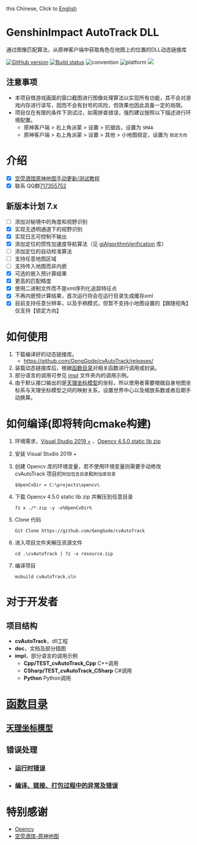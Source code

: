 this Chinese, Click to [English](https://github.com/GengGode/cvAutoTrack/blob/master/doc/README_en.md) 
# GenshinImpact AutoTrack DLL

通过图像匹配算法，从原神客户端中获取角色在地图上的位置的DLL动态链接库

[![GitHub version](https://badge.fury.io/gh/GengGode%2FcvAutoTrack.svg)](https://badge.fury.io/gh/GengGode%2FcvAutoTrack) [![Build status](https://ci.appveyor.com/api/projects/status/12csww8lg756kucu?svg=true)](https://ci.appveyor.com/project/GengGode/cvautotrack) ![convention](https://img.shields.io/badge/convention-__stdcall-orange.svg) ![platform](https://img.shields.io/badge/platform-Windows-blue.svg) ![](https://img.shields.io/badge/cpu-AMD64-purple.svg)

## 注意事项

- 本项目借游戏画面的窗口截图进行图像处理算法以实现所有功能，其不会对游戏内存进行读写，因而不会有封号的风险，但效果也因此具备一定的局限。
- 项目仅在有限的条件下测试过，如需排查错误，强烈建议按照以下描述进行环境配置。
  - 原神客户端 > 右上角派蒙 > 设置 > 抗锯齿，设置为 `SMAA`
  - 原神客户端 > 右上角派蒙 > 设置 > 其他 > 小地图锁定，设置为 `锁定方向`

# 介绍 

- [x] [空荧酒馆原神地图手动更新/测试教程](doc/kyjg.md)
- [x] 联系 QQ群[717355752](https://jq.qq.com/?_wv=1027&k=YvH6TsM4)

## 新版本计划 7.x

- [ ] 添加对秘境中的角度和视野识别
- [x] 实现无透明通道下的视野识别
- [x] 实现日志可控制不输出
- [x] 添加定位的惯性加速度导航算法（见 [giAlgorithmVerification](https://github.com/GengGode/giAlgorithmVerification) 库）
- [ ] 添加定位的自动校准算法
- [ ] 支持任意地图区域
- [ ] 支持传入地图而非内嵌
- [x] 可选的嵌入预计算结果
- [x] 更高的匹配精度
- [x] 使用二进制文件而不是xml序列化追踪特征点
- [x] 不再内嵌预计算结果，首次运行将会在运行目录生成缓存xml
- [x] 目前支持任意分辨率，以及手柄模式，但暂不支持小地图设置的【跟随视角】仅支持【锁定方向】

# 如何使用

1. 下载编译好的动态链接库。
   - https://github.com/GengGode/cvAutoTrack/releases/
2. 装载动态链接库后，根据[函数目录](#函数目录)对相关函数进行调用或封装。
3. 部分语言的调用可参见 [impl](impl) 文件夹内的调用示例。
4. 由于默认接口输出的是[天理坐标模型](doc/天理坐标模型.md)的坐标，所以使用者需要根据自身地图坐标系与天理坐标模型之间的映射关系，设置世界中心以及缩放系数或者后期手动换算。

# 如何编译(即将转向cmake构建)

1. 环境需求，[Visual Studio 2019 +](https://visualstudio.microsoft.com/zh-hans/vs/) 、[Opencv 4.5.0 static lib zip](https://github.com/GengGode/opencv450Release/releases/download/v1.0/Release.zip)
2. 安装 Visual Studio 2019 +
3. 创建 Opencv 库的环境变量，若不使用环境变量则需要手动修改 cvAutoTrack 项目的`附加包含目录`和`附加库目录`

    ``` $OpenCvDir = C:\projects\opencv\ ```
4. 下载 Opencv 4.5.0 static lib zip 并解压到任意目录

    ``` 7z x ./*.zip -y -o%OpenCvDir% ```
5. Clone 代码

   ``` Git Clone https://github.com/GengGode/cvAutoTrack ```

6. 进入项目文件夹解压资源文件

    ``` cd .\cvAutoTrack | 7z -x resource.zip ```
7. 编译项目

    ``` msbuild cvAutoTrack.sln ```

# 对于开发者

## 项目结构

- **cvAutoTrack**，dll工程
- **doc**，文档及部分插图
- **impl**，部分语言的调用示例
    - **Cpp/TEST_cvAutoTrack_Cpp** C++调用
    - **CSharp/TEST_cvAutoTrack_CSharp** C#调用
    - **Python** Python调用


# [函数目录](doc/函数目录.md) 

## [天理坐标模型](doc/%E5%A4%A9%E7%90%86%E5%9D%90%E6%A0%87%E6%A8%A1%E5%9E%8B.md)

## 错误处理
- ###  [运行时错误](doc/%E6%97%A0%E6%B3%95%E8%BF%90%E8%A1%8C.md) 
- ### [编译、链接、打包过程中的异常及错误]()

# 特别感谢 
   - [Opencv](https://opencv.org/)
   - [空荧酒馆-原神地图](https://yuanshen.site/docs/)
